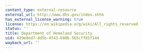 ```yaml
---
content_type: external-resource
external_url: http://www.dhs.gov/index.shtm
has_external_license_warning: true
license: https://en.wikipedia.org/wiki/All_rights_reserved
status: ''
title: Department of Homeland Security
uid: 429e8ed7-dd5b-4f43-b90b-5b5cff81f144
wayback_url: ''
---
```

